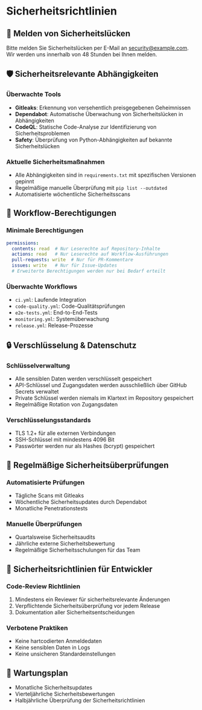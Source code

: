 # Sicherheitsrichtlinien

## 📧 Melden von Sicherheitslücken

Bitte melden Sie Sicherheitslücken per E-Mail an security@example.com. Wir werden uns innerhalb von 48 Stunden bei Ihnen melden.

## 🛡️ Sicherheitsrelevante Abhängigkeiten

### Überwachte Tools
- **Gitleaks**: Erkennung von versehentlich preisgegebenen Geheimnissen
- **Dependabot**: Automatische Überwachung von Sicherheitslücken in Abhängigkeiten
- **CodeQL**: Statische Code-Analyse zur Identifizierung von Sicherheitsproblemen
- **Safety**: Überprüfung von Python-Abhängigkeiten auf bekannte Sicherheitslücken

### Aktuelle Sicherheitsmaßnahmen
- Alle Abhängigkeiten sind in `requirements.txt` mit spezifischen Versionen gepinnt
- Regelmäßige manuelle Überprüfung mit `pip list --outdated`
- Automatisierte wöchentliche Sicherheitsscans

## 🔐 Workflow-Berechtigungen

### Minimale Berechtigungen
```yaml
permissions:
  contents: read  # Nur Leserechte auf Repository-Inhalte
  actions: read   # Nur Leserechte auf Workflow-Ausführungen
  pull-requests: write  # Nur für PR-Kommentare
  issues: write   # Nur für Issue-Updates
  # Erweiterte Berechtigungen werden nur bei Bedarf erteilt
```

### Überwachte Workflows
- `ci.yml`: Laufende Integration
- `code-quality.yml`: Code-Qualitätsprüfungen
- `e2e-tests.yml`: End-to-End-Tests
- `monitoring.yml`: Systemüberwachung
- `release.yml`: Release-Prozesse

## 🔒 Verschlüsselung & Datenschutz

### Schlüsselverwaltung
- Alle sensiblen Daten werden verschlüsselt gespeichert
- API-Schlüssel und Zugangsdaten werden ausschließlich über GitHub Secrets verwaltet
- Private Schlüssel werden niemals im Klartext im Repository gespeichert
- Regelmäßige Rotation von Zugangsdaten

### Verschlüsselungsstandards
- TLS 1.2+ für alle externen Verbindungen
- SSH-Schlüssel mit mindestens 4096 Bit
- Passwörter werden nur als Hashes (bcrypt) gespeichert

## 🔄 Regelmäßige Sicherheitsüberprüfungen

### Automatisierte Prüfungen
- Tägliche Scans mit Gitleaks
- Wöchentliche Sicherheitsupdates durch Dependabot
- Monatliche Penetrationstests

### Manuelle Überprüfungen
- Quartalsweise Sicherheitsaudits
- Jährliche externe Sicherheitsbewertung
- Regelmäßige Sicherheitsschulungen für das Team

## 🚀 Sicherheitsrichtlinien für Entwickler

### Code-Review Richtlinien
1. Mindestens ein Reviewer für sicherheitsrelevante Änderungen
2. Verpflichtende Sicherheitsüberprüfung vor jedem Release
3. Dokumentation aller Sicherheitsentscheidungen

### Verbotene Praktiken
- Keine hartcodierten Anmeldedaten
- Keine sensiblen Daten in Logs
- Keine unsicheren Standardeinstellungen

## 📅 Wartungsplan
- Monatliche Sicherheitsupdates
- Vierteljährliche Sicherheitsbewertungen
- Halbjährliche Überprüfung der Sicherheitsrichtlinien
